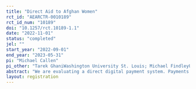 ```yaml
---
title: "Direct Aid to Afghan Women"
rct_id: "AEARCTR-0010189"
rct_id_num: "10189"
doi: "10.1257/rct.10189-1.1"
date: "2022-11-01"
status: "completed"
jel: ""
start_year: "2022-09-01"
end_year: "2023-05-31"
pi: "Michael Callen"
pi_other: "Tarek GhaniWashington University St. Louis; Michael FindleyUniversity of Texas - Austin; Miguel Fajardo-SteinhäuserLondon School of Economics"
abstract: "We are evaluating a direct digital payment system. Payments are provided directly to vulnerable Afghan Women. The fundamental goal is to provide humanitarian assistance directly using a modality that is not easily captured by an authoritarian government hostile to western powers - the Taliban. The situation in Afghanistan is dire; the UNDP estimates that an astonishing 97% of Afghans are at risk of falling beneath the poverty line, fueling hunger, malnutrition, and increased migration borne of desperation. Our team has secured funding to provide transfers of 4,000 AFA every two weeks to around 2,400 Afghan women for two months. Beneficiaries will be randomized into two groups. The first group of about 1,225 participants will receive payments immediately, the second group will start receiving payments after two months at which point payments to the first group will conclude. The study focuses on impacts on immediate food and humanitarian needs and on whether the payments are captured by the Taliban.  "
layout: registration
---
```


